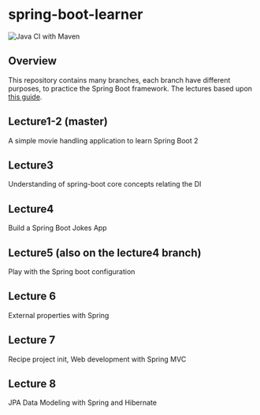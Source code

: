 # spring-boot-learner

![Java CI with Maven](https://github.com/akbence/spring-boot-learner/workflows/Java%20CI%20with%20Maven/badge.svg?branch=master)

## Overview
This repository contains many branches, each branch have different purposes, to practice the Spring Boot framework. The lectures based upon  [this guide](https://www.udemy.com/course/spring-framework-5-beginner-to-guru/).

## Lecture1-2 (master)
A simple movie handling application to learn Spring Boot 2

## Lecture3
Understanding of spring-boot core concepts relating the DI

## Lecture4
Build a Spring Boot Jokes App

## Lecture5 (also on the lecture4 branch)
Play with the Spring boot configuration

## Lecture 6 
External properties with Spring

## Lecture 7 
Recipe project init, Web development with Spring MVC

## Lecture 8
JPA Data Modeling with Spring and Hibernate
